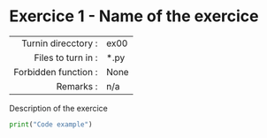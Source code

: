 # Exercice 1 - Name of the exercice

|                         |                    |
| -----------------------:| ------------------ |
|   Turnin direcctory :   |  ex00              |
|   Files to turn in :    |  *.py              |
|   Forbidden function :  |  None              |
|   Remarks :             |  n/a               |

Description of the exercice

```python
print("Code example")
```
